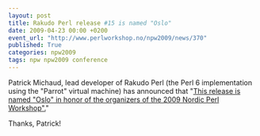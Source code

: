 ```yaml
---
layout: post
title: Rakudo Perl release #15 is named "Oslo"
date: 2009-04-23 00:00 +0200
event_url: "http://www.perlworkshop.no/npw2009/news/370"
published: True
categories: npw2009
tags: npw npw2009 conference
---
```


Patrick Michaud, lead developer of Rakudo Perl (the Perl 6 implementation using the &quot;Parrot&quot; virtual machine) has announced that &quot;<a href="http://use.perl.org/~pmichaud/journal/38673">This release is named &quot;Oslo&quot; in honor of the organizers of the 2009 Nordic Perl Workshop&quot;.</a>&quot;

Thanks, Patrick!
